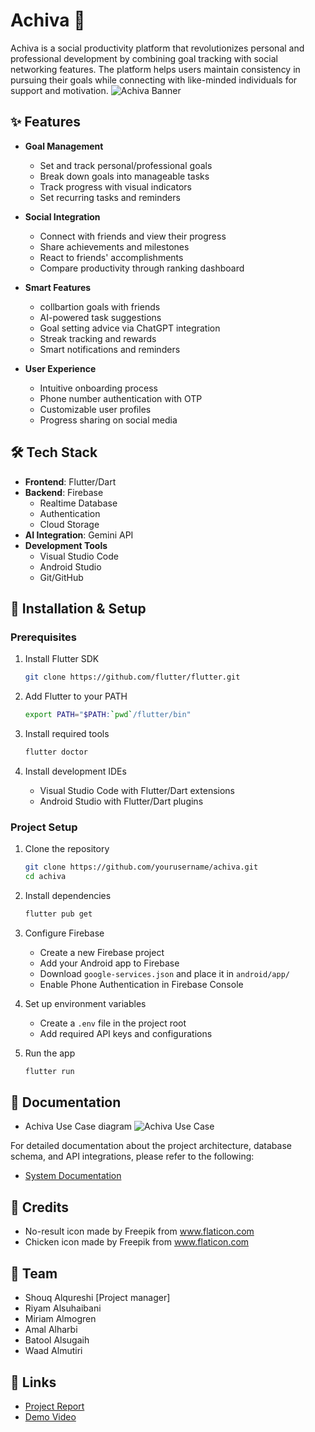 # Achiva 🚀

Achiva is a social productivity platform that revolutionizes personal and professional development by combining goal tracking with social networking features. The platform helps users maintain consistency in pursuing their goals while connecting with like-minded individuals for support and motivation.
![Achiva Banner](https://raw.githubusercontent.com/ShouqAlqureshi/achiva/main/Achiva%20banner.png)

## ✨ Features

- **Goal Management**
  - Set and track personal/professional goals
  - Break down goals into manageable tasks
  - Track progress with visual indicators
  - Set recurring tasks and reminders

- **Social Integration**
  - Connect with friends and view their progress
  - Share achievements and milestones
  - React to friends' accomplishments
  - Compare productivity through ranking dashboard

- **Smart Features**
  - collbartion goals with friends 
  - AI-powered task suggestions
  - Goal setting advice via ChatGPT integration
  - Streak tracking and rewards
  - Smart notifications and reminders

- **User Experience**
  - Intuitive onboarding process
  - Phone number authentication with OTP
  - Customizable user profiles
  - Progress sharing on social media

## 🛠 Tech Stack

- **Frontend**: Flutter/Dart
- **Backend**: Firebase
  - Realtime Database
  - Authentication
  - Cloud Storage
- **AI Integration**: Gemini API
- **Development Tools**
  - Visual Studio Code
  - Android Studio
  - Git/GitHub

## 📱 Installation & Setup

### Prerequisites

1. Install Flutter SDK
   ```bash
   git clone https://github.com/flutter/flutter.git
   ```

2. Add Flutter to your PATH
   ```bash
   export PATH="$PATH:`pwd`/flutter/bin"
   ```

3. Install required tools
   ```bash
   flutter doctor
   ```

4. Install development IDEs
   - Visual Studio Code with Flutter/Dart extensions
   - Android Studio with Flutter/Dart plugins

### Project Setup

1. Clone the repository
   ```bash
   git clone https://github.com/yourusername/achiva.git
   cd achiva
   ```

2. Install dependencies
   ```bash
   flutter pub get
   ```

3. Configure Firebase
   - Create a new Firebase project
   - Add your Android app to Firebase
   - Download `google-services.json` and place it in `android/app/`
   - Enable Phone Authentication in Firebase Console

4. Set up environment variables
   - Create a `.env` file in the project root
   - Add required API keys and configurations

5. Run the app
   ```bash
   flutter run
   ```

## 📄 Documentation
- Achiva Use Case diagram
![Achiva Use Case](https://raw.githubusercontent.com/ShouqAlqureshi/achiva/main/achiva%20usecase.drawio.png)

For detailed documentation about the project architecture, database schema, and API integrations, please refer to the following:

- [System Documentation](https://github.com/ShouqAlqureshi/achiva/blob/main/Achiva%20Documentation%20.pdf)


## 📝 Credits

- No-result icon made by Freepik from www.flaticon.com
- Chicken icon made by Freepik from www.flaticon.com


## 🌟 Team
- Shouq Alqureshi [Project manager]
- Riyam Alsuhaibani
- Miriam Almogren
- Amal Alharbi
- Batool Alsugaih
- Waad Almutiri

## 🔗 Links

- [Project Report](docs/final-report.pdf)
- [Demo Video](https://youtube.com/...)
